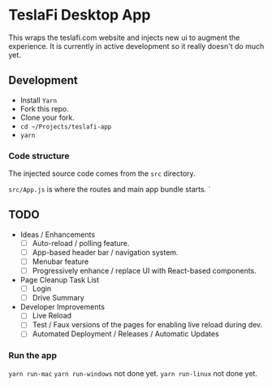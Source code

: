 # TeslaFi Desktop App

This wraps the teslafi.com website and injects new ui to augment the experience.
It is currently in active development so it really doesn't do much yet.

## Development

- Install `Yarn`
- Fork this repo.
- Clone your fork.
- `cd ~/Projects/teslafi-app`
- `yarn`

### Code structure

The injected source code comes from the `src` directory.

`src/App.js` is where the routes and main app bundle starts.
`

## TODO
- Ideas / Enhancements
  - [ ] Auto-reload / polling feature.
  - [ ] App-based header bar / navigation system.
  - [ ] Menubar feature
  - [ ] Progressively enhance / replace UI with React-based components.
- Page Cleanup Task List
  - [ ] Login
  - [ ] Drive Summary
- Developer Improvements
  - [ ] Live Reload
  - [ ] Test / Faux versions of the pages for enabling live reload during dev.
  - [ ] Automated Deployment / Releases / Automatic Updates

### Run the app
`yarn run-mac`
`yarn run-windows` not done yet.
`yarn run-linux` not done yet.